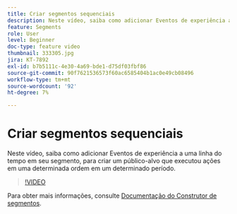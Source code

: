 ```yaml
---
title: Criar segmentos sequenciais
description: Neste vídeo, saiba como adicionar Eventos de experiência a uma linha do tempo em seu segmento, para criar um público-alvo que executou ações em uma determinada ordem em um determinado período.
feature: Segments
role: User
level: Beginner
doc-type: feature video
thumbnail: 333305.jpg
jira: KT-7892
exl-id: b7b5111c-4e30-4a69-bde1-d75df03fbf86
source-git-commit: 90f7621536573f60ac6585404b1ac0e49cb08496
workflow-type: tm+mt
source-wordcount: '92'
ht-degree: 7%

---
```


# Criar segmentos sequenciais

Neste vídeo, saiba como adicionar Eventos de experiência a uma linha do tempo em seu segmento, para criar um público-alvo que executou ações em uma determinada ordem em um determinado período.

>[!VIDEO](https://video.tv.adobe.com/v/333305/?quality=12&learn=on)

Para obter mais informações, consulte [Documentação do Construtor de segmentos](https://experienceleague.adobe.com/docs/experience-platform/segmentation/ui/segment-builder.html?lang=pt-br).